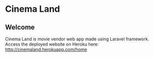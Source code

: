 # Cinema Land

## Welcome

Cinema Land is movie vendor web app made using Laravel framework. Access the deployed website on Heroku here: 
http://cinemaland.herokuapp.com/home
